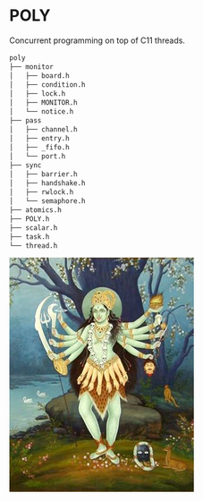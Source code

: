 # POLY

Concurrent programming on top of C11 threads.

```
poly
├── monitor
│   ├── board.h
│   ├── condition.h
│   ├── lock.h
│   ├── MONITOR.h
│   └── notice.h
├── pass
│   ├── channel.h
│   ├── entry.h
│   ├── _fifo.h
│   └── port.h
├── sync
│   ├── barrier.h
│   ├── handshake.h
│   ├── rwlock.h
│   └── semaphore.h
├── atomics.h
├── POLY.h
├── scalar.h
├── task.h
└── thread.h
```

![Tara Goddess](assets/tara.jpg)

